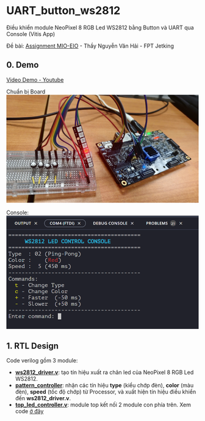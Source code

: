 # UART_button_ws2812

Điều khiển module NeoPixel 8 RGB Led WS2812 bằng Button và UART qua Console (Vitis App)

Đề bài: [Assignment MIO-EIO](Assigment_MIO-EIO.pdf) - Thầy Nguyễn Văn Hải - FPT Jetking

## 0. Demo
 
[Video Demo - Youtube](https://youtu.be/NjMW7L0Sqqs)

Chuẩn bị Board
![Demo](images/lab_2.jpg)

Console:
![Console](images/console.png)

## 1. RTL Design
Code verilog gồm 3 module: 
- [**ws2812_driver.v**](verilog/ws2812_driver.v): tạo tín hiệu xuất ra chân led của NeoPixel 8 RGB Led WS2812.
- [**pattern_controller**](verilog/pattern_controller.v): nhận các tín hiệu **type** (kiểu chớp đèn), **color** (màu đèn), **speed** (tốc độ chớp) từ Processor, và xuất hiện tín hiệu điều khiển đến **ws2812_driver.v**.
- [**top_led_controller.v**](verilog/top_led_controller.v): module top kết nối 2 module con phía trên.
Xem code [ở đây](verilog/)
